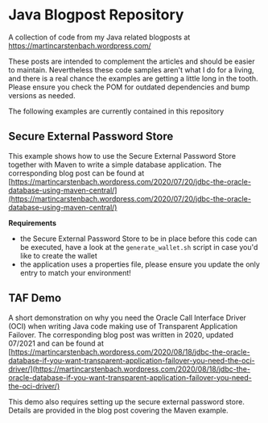 # Java Blogpost Repository

A collection of code from my Java related blogposts at https://martincarstenbach.wordpress.com/

These posts are intended to complement the articles and should be easier to maintain. Nevertheless these code samples aren't what I do for a living, and there is a real chance the examples are getting a little long in the tooth. Please ensure you check the POM for outdated dependencies and bump versions as needed. 

The following examples are currently contained in this repository

## Secure External Password Store

This example shows how to use the Secure External Password Store together with Maven to write a simple database application. The corresponding blog post can be found at [https://martincarstenbach.wordpress.com/2020/07/20/jdbc-the-oracle-database-using-maven-central/](https://martincarstenbach.wordpress.com/2020/07/20/jdbc-the-oracle-database-using-maven-central/)

**Requirements**

- the Secure External Password Store to be in place before this code can be executed, have a look at the `generate_wallet.sh` script in case you'd like to create the wallet
- the application uses a properties file, please ensure you update the only entry to match your environment!

## TAF Demo

A short demonstration on why you need the Oracle Call Interface Driver (OCI) when writing Java code making use of Transparent Application Failover. The corresponding blog post was written in 2020, updated 07/2021 and can be found at [https://martincarstenbach.wordpress.com/2020/08/18/jdbc-the-oracle-database-if-you-want-transparent-application-failover-you-need-the-oci-driver/](https://martincarstenbach.wordpress.com/2020/08/18/jdbc-the-oracle-database-if-you-want-transparent-application-failover-you-need-the-oci-driver/)

This demo also requires setting up the secure external password store. Details are provided in the blog post covering the Maven example.